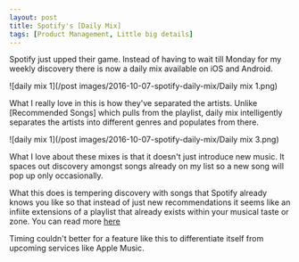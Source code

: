```yaml
---
layout: post
title: Spotify's [Daily Mix]
tags: [Product Management, Little big details]
---
```


Spotify just upped their game. Instead of having to wait till Monday for my weekly discovery there is now a daily mix available on iOS and Android.

![daily mix 1](/post images/2016-10-07-spotify-daily-mix/Daily mix 1.png)


What I really love in this is how they've separated the artists. Unlike [Recommended Songs] which pulls from the playlist, daily mix intelligently separates the artists into different genres and populates from there.  


![daily mix 1](/post images/2016-10-07-spotify-daily-mix/Daily mix 3.png)

What I love about these mixes is that it doesn't just introduce new music. It spaces out discovery amongst songs already on my list so a new song will pop up only occasionally.

What this does is tempering discovery with songs that Spotify already knows you like so that instead of just new recommendations it seems like an infiite extensions of a playlist that already exists within your musical taste or zone. You can read more [here](https://www.fastcompany.com/3064114/spotify-just-made-the-shuffle-button-a-thousand-times-smarter)

Timing couldn't better for a feature like this to differentiate itself from upcoming services like Apple Music.   
